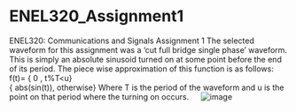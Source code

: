 # ENEL320_Assignment1
ENEL320: Communications and Signals
Assignment 1 
The selected waveform for this assignment was a ‘cut full bridge single phase’ waveform. This is simply an absolute sinusoid turned on at some point before the end of its period. The piece wise approximation of this function is as follows:
f(t)=
{ 0          , t%T<u}   
{ abs(sin(t)), otherwise}
Where T is the period of the waveform and u is the point on that period where the turning on occurs.  
![image](https://github.com/trentiscool/ENEL320_Assignment1/assets/148014527/9b2bc56c-b795-4a20-b306-134b371c26f9)


